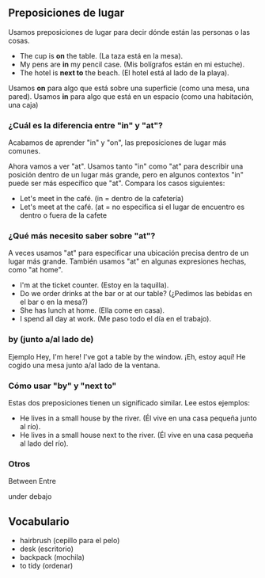 ## Preposiciones de lugar

Usamos preposiciones de lugar para decir dónde están las personas o las cosas.

- The cup is **on** the table. (La taza está en la mesa).
- My pens are **in** my pencil case. (Mis bolígrafos están en mi estuche).
- The hotel is **next to** the beach. (El hotel está al lado de la playa).

Usamos **on** para algo que está sobre una superficie (como una mesa, una pared).
Usamos **in** para algo que está en un espacio (como una habitación, una caja)

### ¿Cuál es la diferencia entre "in" y "at"?

Acabamos de aprender "in" y "on", las preposiciones de lugar más comunes.

Ahora vamos a ver "at". Usamos tanto "in" como "at" para describir una posición dentro de un lugar más grande, pero en algunos contextos "in" puede ser más específico que "at". Compara los casos siguientes:

- Let's meet in the café. (in = dentro de la cafetería)
- Let's meet at the café. (at = no especifica si el lugar de encuentro es dentro o fuera de la cafete

### ¿Qué más necesito saber sobre "at"?

A veces usamos "at" para especificar una ubicación precisa dentro de un lugar más grande. También usamos "at" en algunas expresiones hechas, como "at home".

- I'm at the ticket counter. (Estoy en la taquilla).
- Do we order drinks at the bar or at our table? (¿Pedimos las bebidas en el bar o en la mesa?)
- She has lunch at home. (Ella come en casa).
- I spend all day at work. (Me paso todo el día en el trabajo).

### by (junto a/al lado de)

Ejemplo
Hey, I'm here! I've got a table by the window.
¡Eh, estoy aquí! He cogido una mesa junto a/al lado de la ventana.

### Cómo usar "by" y "next to"

Estas dos preposiciones tienen un significado similar. Lee estos ejemplos:

- He lives in a small house by the river. (Él vive en una casa pequeña junto al río).
- He lives in a small house next to the river. (Él vive en una casa pequeña al lado del río).

### Otros

Between
Entre

under
debajo

## Vocabulario

- hairbrush (cepillo para el pelo)
- desk (escritorio)
- backpack (mochila)
- to tidy (ordenar)
